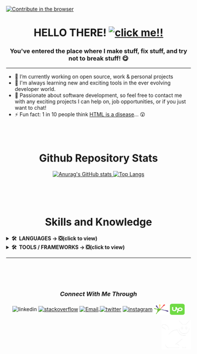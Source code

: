 [![Contribute in the browser](https://gitpod.io/button/open-in-gitpod.svg)](https://gitpod.io/#https://github.com/Michael-Futral/Michael-Futral)

<!-- JUMBOTRON --> 
<h1 align="center" >HELLO THERE!  <a href="https://www.youtube.com/watch?v=LBjUh4bYF8w"><img src="https://media.giphy.com/media/hvRJCLFzcasrR4ia7z/giphy.gif" width="55px" target="_blank" title = "click me!!"></a></h1> 
<!-- JUMBOTRON -->
   
<!-- HEADER --> 
<h3 align="center">You've entered the place where I make stuff, fix stuff, and try not to break stuff!  &#128523;</h3>
<hr/>
<!-- HEADER --> 
   
<!-- ABOUT SECTION-->

- 🔭 I’m currently working on open source, work & personal projects
- 🌱 I'm always learning new and exciting tools in the ever evolving developer world.
- 💬 Passionate about software development, so feel free to contact me with any exciting projects I can help on, job opportunities, or if you just want to chat!
- ⚡ Fun fact: 1 in 10 people think <a href="https://www.latimes.com/business/technology/la-fi-tn-1-10-americans-html-std-study-finds-20140304-story.html#axzz2v1X0Ct00" target="_blank" rel="noreferrer noopener" title ="Learn more!">HTML is a disease</a>... &#128562;

<!-- ABOUT SECTION-->
<br/>
<br/>


<!-- STATS SECTION -->
<h1 align="center">Github Repository Stats</h1>
<div align="center">
<a href="https://github.com/sponsors/Michael-Futral">

![Anurag's GitHub stats](https://github-readme-stats.vercel.app/api?username=Michael-Futral&show_icons=true&theme=vue-dark&border_radius=50px&show)
[![Top Langs](https://github-readme-stats.vercel.app/api/top-langs/?username=Michael-Futral&layout=compact&theme=dark&border_radius=50px&show)](https://github.com/Michael-Futral/github-readme-stats)

<a/>
</div>
<br/>
<br/>
<br/>



<!-- LANGUAGE SKILLS SECTION -->
<h1 align="center">Skills and Knowledge</h1>
 <details>
  <summary title = "click to show list of languages!"><b>🛠️&nbsp;&nbsp;LANGUAGES → </a>❎(click to view)</b></summary>
  <p align="left">
    <table style="table-layout:fixed;">
     <td align="center" width="96">
          <a href="https://developer.mozilla.org/en-US/docs/Glossary/HTML5" target="_blank" rel="noopener noreferrer" title = "Hyper Text Markup Language 5">
            <img src="https://github.com/Michael-Futral/Michael-Futral/blob/main/img/1200px-HTML5_logo_and_wordmark.svg.png" width="48" height="48" alt="HTML5" />
          </a>
          <br>HTML5
        </td>
        <td align="center" width="96">
          <a href="https://developer.mozilla.org/en-US/docs/Web/CSS" target="_blank" rel="noopener noreferrer"  title = "cascading style sheets 3">
            <img src="https://github.com/Michael-Futral/Michael-Futral/blob/main/img/css3-original.svg" width="48" height="48" alt="CSS3" />
          </a>
          <br>CSS
        </td>
        <td align="center" width="96">
          <a href="https://developer.mozilla.org/en-US/docs/Web/JavaScript" target="_blank" rel="noopener noreferrer">
            <img src="https://github.com/Michael-Futral/Michael-Futral/blob/main/img/javascript-original.svg" width="30" height="48" alt="javascript" />
          </a>
          <br>JavaScript
        </td>
        <td align="center" width="96">
          <a href="https://www.python.org" target="_blank" rel="noopener noreferrer">
            <img src="https://github.com/Michael-Futral/Michael-Futral/blob/main/img/python-original.svg" width="48" height="48" alt="Python" />
          </a>
          <br>Python
        </td>
        <td align="center" width="96">
          <a href="https://docs.microsoft.com/en-us/office/vba/api/overview/" target="_blank" rel="noopener noreferrer" title = "Visual Basic for Application">
            <img src="https://github.com/Michael-Futral/Michael-Futral/blob/main/img/Excel-VBA-1.png" width="48" height="48" alt="VBA" />
          </a>
          <br>VBA
        </td>
        <td align="center" width="96">
          <a href="https://docs.microsoft.com/en-us/dotnet/visual-basic/" target="_blank" rel="noopener noreferrer">
            <img src="https://github.com/Michael-Futral/Michael-Futral/blob/main/img/VB.NET_Logo.svg.png" width="48" height="48" alt="Visual Basics" />
          </a>
          <br>Visual Basic
        </td>
        <td align="center" width="96">
          <a href="https://docs.microsoft.com/en-us/dotnet/csharp/" target="_blank" rel="noopener noreferrer" title = "C-sharp">
            <img src="https://github.com/Michael-Futral/Michael-Futral/blob/main/img/net-framework-c-net-core-software-framework-mono-studio.jpg" width="48" height="48" alt="C#" />
          </a>
          <br>C#
        </td>
        <td align="center" width="96">
          <a href="https://www.microfocus.com/documentation/extend-acucobol/925/BKITITNONVS004.html" target="_blank" rel="noopener noreferrer" title = "Extensible Markup Language">
            <img src="https://github.com/Michael-Futral/Michael-Futral/blob/main/img/xml.png" width="48" height="48" alt="XML" />
          </a>
          <br>XML
        </td>
        <td align="center" width="96">
          <a href="https://www.cprogramming.com/" target="_blank" rel="noopener noreferrer">
            <img src="https://github.com/Michael-Futral/Michael-Futral/blob/main/img/c-original.svg" width="48" height="48" alt="C" />
          </a>
          <br>C
        </td>
      </table>
    </p>
</details>
<!-- LANGUAGE SKILLS SECTION -->

<!-- TOOLS, FRAMEWORKS SKILLS SECTION -->
<details>
  <summary title = "click to show list of tools and frameworks!"><b>🛠️&nbsp;&nbsp;TOOLS / FRAMEWORKS → ❎(click to view)</b></summary>
  <p align="left">
    <table style="table-layout:fixed;">
        <td align="center" width="96">
          <a href="https://getbootstrap.com/docs/4.1/getting-started/introduction/" target="_blank" rel="noopener noreferrer">
            <img src="https://github.com/Michael-Futral/Michael-Futral/blob/main/img/bootstrap-plain-wordmark.svg" width="48" height="48" alt="Bootstrap" />
          </a>
          <br>Bootstrap
        </td>
        <td align="center" width="96">
          <a href="https://reactjs.org/" target="_blank" rel="noopener noreferrer">
            <img src="https://github.com/Michael-Futral/Michael-Futral/blob/main/img/react-original-wordmark.svg" width="48" height="48" alt="React" />
          </a>
          <br>React
        </td>
        <td align="center" width="96">
          <a href="https://docs.microsoft.com/en-us/visualstudio/windows/?view=vs-2022" target="_blank" rel="noopener noreferrer"  title = "Visual Studio & VScode">
            <img src="https://github.com/Michael-Futral/Michael-Futral/blob/main/img/768px-Visual_Studio_2017_Logo.svg.png" width="48" height="48" alt="Visual Studio" />
          </a>
          <br>Visual Studio
        </td>
       <td align="center" width="96">
          <a href="https://docs.github.com/en/github" target="_blank" rel="noopener noreferrer"  title = "You are here!!">
            <img src="https://github.com/Michael-Futral/Michael-Futral/blob/main/img/Octocat.png" width="48" height="48" alt="Github" />
          </a>
          <br>Github
        </td>
       <td align="center" width="96">
          <a href="https://docs.microsoft.com/en-us/powershell/" target="_blank" rel="noopener noreferrer">
            <img src="https://github.com/Michael-Futral/Michael-Futral/blob/main/img/PowerShell_5.0_icon.png" width="48" height="48" alt="Powershell" />
          </a>
          <br>Powershell
        </td>
        <td align="center" width="96">
          <a href="https://git-scm.com/doc" target="_blank" rel="noopener noreferrer">
            <img src="https://github.com/Michael-Futral/Michael-Futral/blob/main/img/Git-Icon-1788C.png" width="48" height="48" alt="Git" />
          </a>
          <br>Git
        </td>
        <td align="center" width="96">
          <a href="https://docs.microsoft.com/en-us/dotnet/visual-basic/" target="_blank" rel="noopener noreferrer">
            <img src="https://github.com/Michael-Futral/Michael-Futral/blob/main/img/.net.png" width="48" height="48" alt="VB.net" />
          </a>
          <br>.net
        </td>
        <td align="center" width="96">
          <a href="https://nodejs.org/en/docs/" target="_blank" rel="noopener noreferrer">
            <img src="https://github.com/Michael-Futral/Michael-Futral/blob/main/img/nodejs-45adbe594d.png" width="48" height="48" alt="NodeJS" />
          </a>
          <br>NodeJS
        </td>
    </table>
  </p>
</details>
<!-- TOOLS, FRAMEWORKS SKILLS SECTION -->
<hr/>

</br>
</br>
</br>


<!-- CONTACT SECTION -->
<h3 align="center"><i>Connect With Me Through</i></h3>
<p align="center"
<a href="https://www.linkedin.com/in/michael-futral" target="_blank" title = "linkedin" rel="noopener noreferrer"><img align="center" src="https://raw.githubusercontent.com/rahuldkjain/github-profile-readme-generator/master/src/images/icons/Social/linked-in-alt.svg" alt="linkedin" height="30" width="40"/></a>
<a href="https://meta.stackoverflow.com/users/15780137/futralmc" target="_blank" title = "stackoverflow" rel="noopener noreferrer"><img align="center" src="https://raw.githubusercontent.com/rahuldkjain/github-profile-readme-generator/master/src/images/icons/Social/stack-overflow.svg" alt="stackoverflow" height="30" width="40" /></a>
<a href='mailto:MichaelFutral01@gmail.com' target="_blank" title = "email" rel="noopener noreferrer"><img align="center" src="https://upload.wikimedia.org/wikipedia/commons/8/8c/Gmail_Icon_%282013-2020%29.svg" alt="Email" height="30" width="40" />
<a href="https://twitter.com/futral_michael" target="_blank" title = "twitter" rel="noopener noreferrer"><img align="center" src="https://raw.githubusercontent.com/rahuldkjain/github-profile-readme-generator/master/src/images/icons/Social/twitter.svg" alt="twitter" height="30" width="40" /></a>
<a href="https://www.instagram.com/futralmc/" target="_blank" title = "instagram" rel="noopener noreferrer"><img align="center" src="https://raw.githubusercontent.com/rahuldkjain/github-profile-readme-generator/master/src/images/icons/Social/instagram.svg" alt="instagram" height="30" width="40" /></a>
<a href="https://www.codegrepper.com/profile/michael-futral" target="_blank" title = "code grepper" rel="noopener noreferrer"><img align="center" src="https://github.com/Michael-Futral/Michael-Futral/blob/main/img/grepper_logo_colors_small.png" alt="code grepper" height="30" width="40" /></a>
<a href="https://www.upwork.com/freelancers/~013494726aaa98ac1b?viewMode=1" target="_blank" title = "UpWork" rel="noopener noreferrer"><img align="center" src="https://github.com/Michael-Futral/Michael-Futral/blob/main/img/upwork%20(1).svg" alt="UpWork" height="30" width="40" /></a>
 </a>
 
<!-- CONTACT SECTION -->

<!-- Easter Egg -->
<a href= "https://www.aspca.org/adopt-pet/adoptable-dogs-your-local-shelter?ms=MP_PMK_GGAdoption-National&initialms=MP_PMK_GGAdoption-National&gclid=EAIaIQobChMIrNXy9-q19wIVBYyGCh3magYxEAAYASAAEgJJPvD_BwE"><img src="https://github.com/Michael-Futral/Michael-Futral/blob/main/img/Cat-White-No-Background.png" width="80" height="80" align="right" title= 'CLICK TO HELP!!... meow meow' alt = "CAT!!!"></a> 
